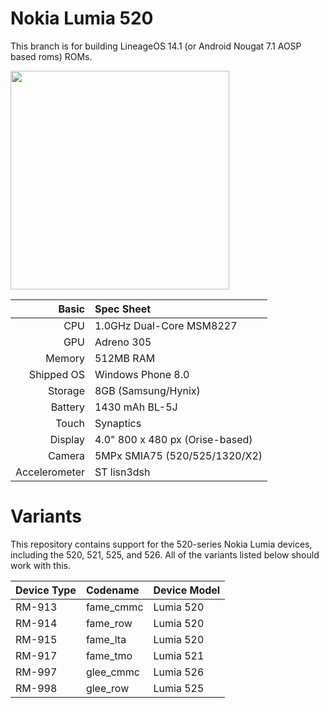 Nokia Lumia 520
=============
This branch is for building LineageOS 14.1 (or Android Nougat 7.1 AOSP based roms) ROMs.

<img src="http://i-cdn.phonearena.com/images/phones/39806-xlarge/Nokia-Lumia-520-2.jpg" width="350" height="350" />

Basic   | Spec Sheet
-------:|:-------------------------
CPU     | 1.0GHz Dual-Core MSM8227
GPU     | Adreno 305
Memory  | 512MB RAM
Shipped OS | Windows Phone 8.0
Storage | 8GB (Samsung/Hynix)
Battery | 1430  mAh BL-5J
Touch   | Synaptics
Display | 4.0" 800 x 480 px (Orise-based)
Camera  | 5MPx SMIA75 (520/525/1320/X2)
Accelerometer  | ST lisn3dsh

Variants
=============
This repository contains support for the 520-series Nokia Lumia devices, including the 520, 521, 525, and 526. All of the variants listed below should work with this.

Device Type  | Codename  | Device Model
:------------|:----------|:-------------
RM-913       | fame_cmmc | Lumia 520
RM-914       | fame_row  | Lumia 520
RM-915       | fame_lta  | Lumia 520
RM-917       | fame_tmo  | Lumia 521
RM-997       | glee_cmmc | Lumia 526
RM-998       | glee_row  | Lumia 525

